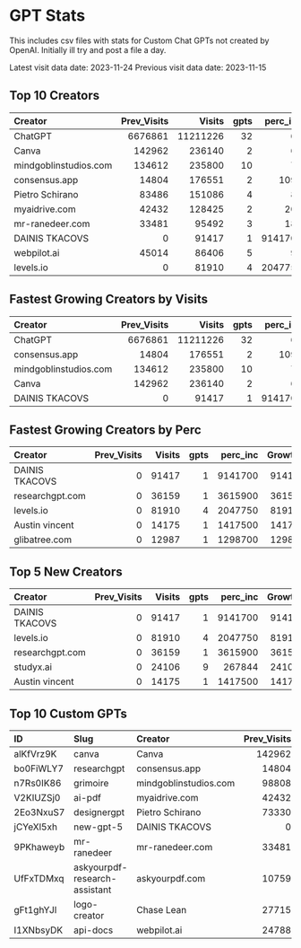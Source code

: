 # GPT Stats
This includes csv files with stats for Custom Chat GPTs not created by OpenAI.
Initially ill try and post a file a day.

Latest visit data date: 2023-11-24
Previous visit data date: 2023-11-15

## Top 10 Creators

| Creator               |   Prev_Visits |   Visits |   gpts |   perc_inc |
|:----------------------|--------------:|---------:|-------:|-----------:|
| ChatGPT               |       6676861 | 11211226 |     32 |         67 |
| Canva                 |        142962 |   236140 |      2 |         65 |
| mindgoblinstudios.com |        134612 |   235800 |     10 |         75 |
| consensus.app         |         14804 |   176551 |      2 |       1092 |
| Pietro Schirano       |         83486 |   151086 |      4 |         80 |
| myaidrive.com         |         42432 |   128425 |      2 |        202 |
| mr-ranedeer.com       |         33481 |    95492 |      3 |        185 |
| DAINIS TKACOVS        |             0 |    91417 |      1 |    9141700 |
| webpilot.ai           |         45014 |    86406 |      5 |         91 |
| levels.io             |             0 |    81910 |      4 |    2047750 |

## Fastest Growing Creators by Visits

| Creator               |   Prev_Visits |   Visits |   gpts |   perc_inc |   Growth |
|:----------------------|--------------:|---------:|-------:|-----------:|---------:|
| ChatGPT               |       6676861 | 11211226 |     32 |         67 |  4534365 |
| consensus.app         |         14804 |   176551 |      2 |       1092 |   161747 |
| mindgoblinstudios.com |        134612 |   235800 |     10 |         75 |   101188 |
| Canva                 |        142962 |   236140 |      2 |         65 |    93178 |
| DAINIS TKACOVS        |             0 |    91417 |      1 |    9141700 |    91417 |

## Fastest Growing Creators by Perc

| Creator         |   Prev_Visits |   Visits |   gpts |   perc_inc |   Growth |
|:----------------|--------------:|---------:|-------:|-----------:|---------:|
| DAINIS TKACOVS  |             0 |    91417 |      1 |    9141700 |    91417 |
| researchgpt.com |             0 |    36159 |      1 |    3615900 |    36159 |
| levels.io       |             0 |    81910 |      4 |    2047750 |    81910 |
| Austin vincent  |             0 |    14175 |      1 |    1417500 |    14175 |
| glibatree.com   |             0 |    12987 |      1 |    1298700 |    12987 |

## Top 5 New Creators

| Creator         |   Prev_Visits |   Visits |   gpts |   perc_inc |   Growth |
|:----------------|--------------:|---------:|-------:|-----------:|---------:|
| DAINIS TKACOVS  |             0 |    91417 |      1 |    9141700 |    91417 |
| levels.io       |             0 |    81910 |      4 |    2047750 |    81910 |
| researchgpt.com |             0 |    36159 |      1 |    3615900 |    36159 |
| studyx.ai       |             0 |    24106 |      9 |     267844 |    24106 |
| Austin vincent  |             0 |    14175 |      1 |    1417500 |    14175 |

## Top 10 Custom GPTs

| ID        | Slug                          | Creator               |   Prev_Visits |   Visits |   perc_inc |
|:----------|:------------------------------|:----------------------|--------------:|---------:|-----------:|
| alKfVrz9K | canva                         | Canva                 |        142962 |   236140 |         65 |
| bo0FiWLY7 | researchgpt                   | consensus.app         |         14804 |   176551 |       1092 |
| n7Rs0IK86 | grimoire                      | mindgoblinstudios.com |         98808 |   175450 |         77 |
| V2KIUZSj0 | ai-pdf                        | myaidrive.com         |         42432 |   128425 |        202 |
| 2Eo3NxuS7 | designergpt                   | Pietro Schirano       |         73330 |   119086 |         62 |
| jCYeXl5xh | new-gpt-5                     | DAINIS TKACOVS        |             0 |    91417 |    9141700 |
| 9PKhaweyb | mr-ranedeer                   | mr-ranedeer.com       |         33481 |    88956 |        165 |
| UfFxTDMxq | askyourpdf-research-assistant | askyourpdf.com        |         10759 |    71894 |        568 |
| gFt1ghYJl | logo-creator                  | Chase Lean            |         27715 |    60518 |        118 |
| I1XNbsyDK | api-docs                      | webpilot.ai           |         24788 |    53135 |        114 |